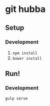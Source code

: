# git hubba
## Setup
### Development
1. `npm install`
2. `bower install`

## Run!
### Development
`gulp serve`
